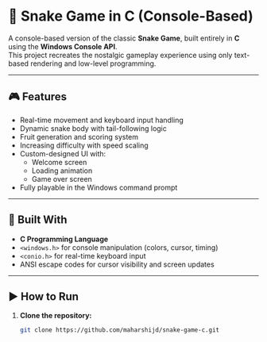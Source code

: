 # 🐍 Snake Game in C (Console-Based)

A console-based version of the classic **Snake Game**, built entirely in **C** using the **Windows Console API**.  
This project recreates the nostalgic gameplay experience using only text-based rendering and low-level programming.

---

## 🎮 Features

- Real-time movement and keyboard input handling  
- Dynamic snake body with tail-following logic  
- Fruit generation and scoring system  
- Increasing difficulty with speed scaling  
- Custom-designed UI with:
  - Welcome screen
  - Loading animation
  - Game over screen  
- Fully playable in the Windows command prompt

---

## 🧱 Built With

- **C Programming Language**
- `<windows.h>` for console manipulation (colors, cursor, timing)
- `<conio.h>` for real-time keyboard input
- ANSI escape codes for cursor visibility and screen updates

---

## ▶️ How to Run

1. **Clone the repository:**
   ```bash
   git clone https://github.com/maharshijd/snake-game-c.git
